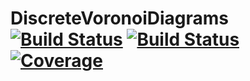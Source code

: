 # DiscreteVoronoiDiagrams [![Build Status](https://github.com/emmt/DiscreteVoronoiDiagrams.jl/actions/workflows/CI.yml/badge.svg?branch=main)](https://github.com/emmt/DiscreteVoronoiDiagrams.jl/actions/workflows/CI.yml?query=branch%3Amain) [![Build Status](https://ci.appveyor.com/api/projects/status/github/emmt/DiscreteVoronoiDiagrams.jl?svg=true)](https://ci.appveyor.com/project/emmt/DiscreteVoronoiDiagrams-jl) [![Coverage](https://codecov.io/gh/emmt/DiscreteVoronoiDiagrams.jl/branch/main/graph/badge.svg)](https://codecov.io/gh/emmt/DiscreteVoronoiDiagrams.jl)
